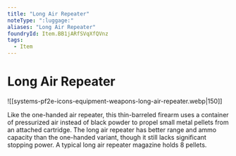 ```yaml
---
title: "Long Air Repeater"
noteType: ":luggage:"
aliases: "Long Air Repeater"
foundryId: Item.BB1jARfSVqXfQVnz
tags:
  - Item
---
```


# Long Air Repeater
![[systems-pf2e-icons-equipment-weapons-long-air-repeater.webp|150]]

Like the one-handed air repeater, this thin-barreled firearm uses a container of pressurized air instead of black powder to propel small metal pellets from an attached cartridge. The long air repeater has better range and ammo capacity than the one-handed variant, though it still lacks significant stopping power. A typical long air repeater magazine holds 8 pellets.
